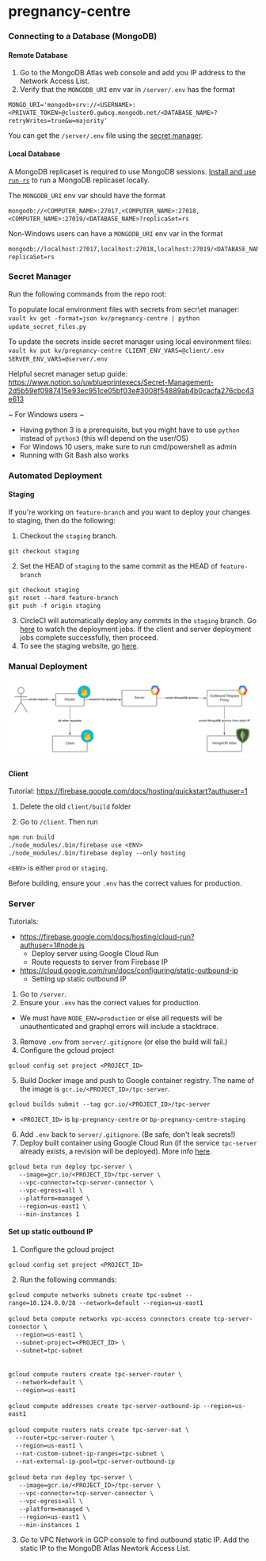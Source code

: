 # pregnancy-centre

### Connecting to a Database (MongoDB)
#### Remote Database
1. Go to the MongoDB Atlas web console and add you IP address to the Network Access List.
2. Verify that the `MONGODB_URI` env var in `/server/.env` has the format
```
MONGO_URI='mongodb+srv://<USERNAME>:<PRIVATE_TOKEN>@cluster0.gwbcg.mongodb.net/<DATABASE_NAME>?retryWrites=true&w=majority'
```

You can get the `/server/.env` file using the [secret manager](#secret-manager).

#### Local Database
A MongoDB replicaset is required to use MongoDB sessions. [Install and use `run-rs`](https://github.com/vkarpov15/run-rs#readme) to run a MongoDB replicaset locally.

The `MONGODB_URI` env var should have the format
```
mongodb://<COMPUTER_NAME>:27017,<COMPUTER_NAME>:27018,<COMPUTER_NAME>:27019/<DATABASE_NAME>?replicaSet=rs
```

Non-Windows users can have a `MONGODB_URI` env var in the format 
```
mongodb://localhost:27017,localhost:27018,localhost:27019/<DATABASE_NAME>?replicaSet=rs
```
### Secret Manager
Run the following commands from the repo root:

To populate local environment files with secrets from secr\et manager:
`vault kv get -format=json kv/pregnancy-centre | python update_secret_files.py`

To update the secrets inside secret manager using local environment files:
`vault kv put kv/pregnancy-centre CLIENT_ENV_VARS=@client/.env SERVER_ENV_VARS=@server/.env`

Helpful secret manager setup guide:
https://www.notion.so/uwblueprintexecs/Secret-Management-2d5b59ef0987415e93ec951ce05bf03e#3008f54889ab4b0cacfa276cbc43e613

~ For Windows users ~
- Having python 3 is a prerequisite, but you might have to use `python` instead of `python3` (this will depend on the user/OS)
- For Windows 10 users, make sure to run cmd/powershell as admin
- Running with Git Bash also works


### Automated Deployment

#### Staging

If you're working on `feature-branch` and you want to deploy your changes to staging, then do the following:

1. Checkout the `staging` branch.
```
git checkout staging
```
2. Set the HEAD of `staging` to the same commit as the HEAD of `feature-branch`
```
git checkout staging
git reset --hard feature-branch
git push -f origin staging
```
3. CircleCI will automatically deploy any commits in the `staging` branch. Go [here](https://app.circleci.com/pipelines/github/uwblueprint/pregnancy-centre?branch=staging) to watch the deployment jobs. If the client and server deployment jobs complete successfully, then proceed.
4. To see the staging website, go [here](https://bp-pregnancy-centre-staging.web.app/).


### Manual Deployment
![Diagram of deployment architecture](images/TPC-Deployment-Architecture.png)

#### Client
Tutorial: https://firebase.google.com/docs/hosting/quickstart?authuser=1

1. Delete the old `client/build` folder

2. Go to `/client`. Then run
```
npm run build
./node_modules/.bin/firebase use <ENV>
./node_modules/.bin/firebase deploy --only hosting
```


`<ENV>` is either `prod` or `staging`.

Before building, ensure your `.env` has the correct values for production.

### Server
Tutorials:
+ https://firebase.google.com/docs/hosting/cloud-run?authuser=1#node.js 
  + Deploy server using Google Cloud Run
  + Route requests to server from Firebase IP
+ https://cloud.google.com/run/docs/configuring/static-outbound-ip
  + Setting up static outbound IP

1. Go to `/server`.
2. Ensure your `.env` has the correct values for production.
  + We must have `NODE_ENV=production` or else all requests will be unauthenticated and graphql errors will include a stacktrace.
3. Remove `.env` from `server/.gitignore` (or else the build will fail.)
4. Configure the gcloud project
```
gcloud config set project <PROJECT_ID>
```
5. Build Docker image and push to Google container registry. The name of the image is `gcr.io/<PROJECT_ID>/tpc-server`. 
```
gcloud builds submit --tag gcr.io/<PROJECT_ID>/tpc-server
```
+ `<PROJECT_ID>` is `bp-pregnancy-centre` or `bp-pregnancy-centre-staging`
6. Add `.env` back to `server/.gitignore`. (Be safe, don't leak secrets!)
7. Deploy built container using Google Cloud Run (if the service `tpc-server` already exists, a revision will be deployed). More info [here](https://cloud.google.com/run/docs/deploying#revision).
```
gcloud beta run deploy tpc-server \
   --image=gcr.io/<PROJECT_ID>/tpc-server \
   --vpc-connector=tcp-server-connector \
   --vpc-egress=all \
   --platform=managed \
   --region=us-east1 \
   --min-instances 1
```

#### Set up static outbound IP

1. Configure the gcloud project
```
gcloud config set project <PROJECT_ID>
```
2. Run the following commands:
```
gcloud compute networks subnets create tpc-subnet --range=10.124.0.0/28 --network=default --region=us-east1

gcloud beta compute networks vpc-access connectors create tcp-server-connector \
  --region=us-east1 \
  --subnet-project=<PROJECT_ID> \
  --subnet=tpc-subnet


gcloud compute routers create tpc-server-router \
  --network=default \
  --region=us-east1

gcloud compute addresses create tpc-server-outbound-ip --region=us-east1

gcloud compute routers nats create tpc-server-nat \
  --router=tpc-server-router \
  --region=us-east1 \
  --nat-custom-subnet-ip-ranges=tpc-subnet \
  --nat-external-ip-pool=tpc-server-outbound-ip

gcloud beta run deploy tpc-server \
   --image=gcr.io/<PROJECT_ID>/tpc-server \
   --vpc-connector=tcp-server-connector \
   --vpc-egress=all \
   --platform=managed \
   --region=us-east1 \
   --min-instances 1
```
3. Go to VPC Network in GCP console to find outbound static IP. Add the static IP to the MongoDB Atlas Newtork Access List.
